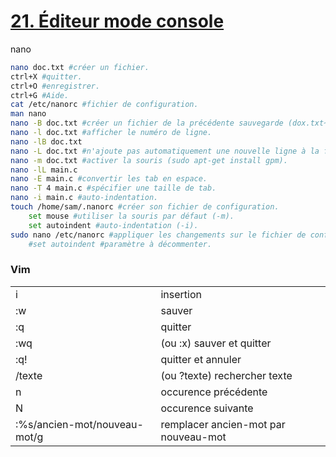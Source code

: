 # [21. Éditeur mode console](https://www.youtube.com/watch?v=5IPkSVEYnXw)
nano
```bash
nano doc.txt #créer un fichier.
ctrl+X #quitter.
ctrl+O #enregistrer.
ctrl+G #Aide.
cat /etc/nanorc #fichier de configuration.
man nano
nano -B doc.txt #créer un fichier de la précédente sauvegarde (dox.txt~).
nano -l doc.txt #afficher le numéro de ligne.
nano -lB doc.txt
nano -L doc.txt #n'ajoute pas automatiquement une nouvelle ligne à la fin surtout si le fichier sert de fichier de données.
nano -m doc.txt #activer la souris (sudo apt-get install gpm).
nano -lL main.c
nano -E main.c #convertir les tab en espace.
nano -T 4 main.c #spécifier une taille de tab.
nano -i main.c #auto-indentation.
touch /home/sam/.nanorc #créer son fichier de configuration.
	set mouse #utiliser la souris par défaut (-m).
	set autoindent #auto-indentation (-i).
sudo nano /etc/nanorc #appliquer les changements sur le fichier de config global.
	#set autoindent #paramètre à décommenter.
```

### Vim

|||
-|-
i|insertion
:w|sauver
:q|quitter
:wq|(ou :x) sauver et quitter
:q!|quitter et annuler
/texte|(ou ?texte) rechercher texte
n|occurence précédente
N|occurence suivante
:%s/ancien-mot/nouveau-mot/g|remplacer ancien-mot par nouveau-mot